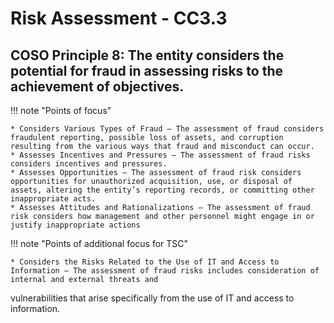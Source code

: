 #  Risk Assessment - CC3.3

## COSO Principle 8: The entity considers the potential for fraud in assessing risks to the achievement of objectives.


!!! note "Points of focus"

    * Considers Various Types of Fraud — The assessment of fraud considers fraudulent reporting, possible loss of assets, and corruption resulting from the various ways that fraud and misconduct can occur.
    * Assesses Incentives and Pressures — The assessment of fraud risks considers incentives and pressures.
    * Assesses Opportunities — The assessment of fraud risk considers opportunities for unauthorized acquisition, use, or disposal of assets, altering the entity’s reporting records, or committing other inappropriate acts.
    * Assesses Attitudes and Rationalizations — The assessment of fraud risk considers how management and other personnel might engage in or justify inappropriate actions


!!! note "Points of additional focus for TSC"

    * Considers the Risks Related to the Use of IT and Access to Information — The assessment of fraud risks includes consideration of internal and external threats and 
vulnerabilities that arise specifically from the use of IT and access to information.
